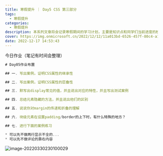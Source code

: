 ```yaml
---
title: 寒假提升 ｜ Day5 CSS 第三部分
tags:
  - 寒假提升
categories:
  - 寒假提升
description: 本系列文章将会记录寒假期间的学习计划，主要是知识点和同学们当前进度的检查。
cover: https://img.onmicrosoft.cn/2022/12/12/11a013bd-6526-457f-80c4-a1d2204e0d52.png
date: 2022-12-17 14:53:43
---
```


今日作业（笔记有时间会整理）
```js
# Day05作业布置

## 一. 写出案例，证明CSS属性的继承性

## 二. 写出案例，证明CSS属性的层叠性

## 三. 默写出display常见的值，并且说出对应的特性，并且写出测试案例

## 四. 总结元素隐藏的方法，并且说出他们的区别

## 五. 说说你对margin的传递和折叠的理解

## 六. 块级元素在设置padding/border的上下时，有什么特殊的地方？

## 七. 进行下面的案例练习

* 可以先不做两行显示不全的...
* 可以先不做评论的靠右内容
```

![image-20220330230100029](https://tva1.sinaimg.cn/large/e6c9d24egy1h0sb01sx1yj207p09ydfw.jpg)